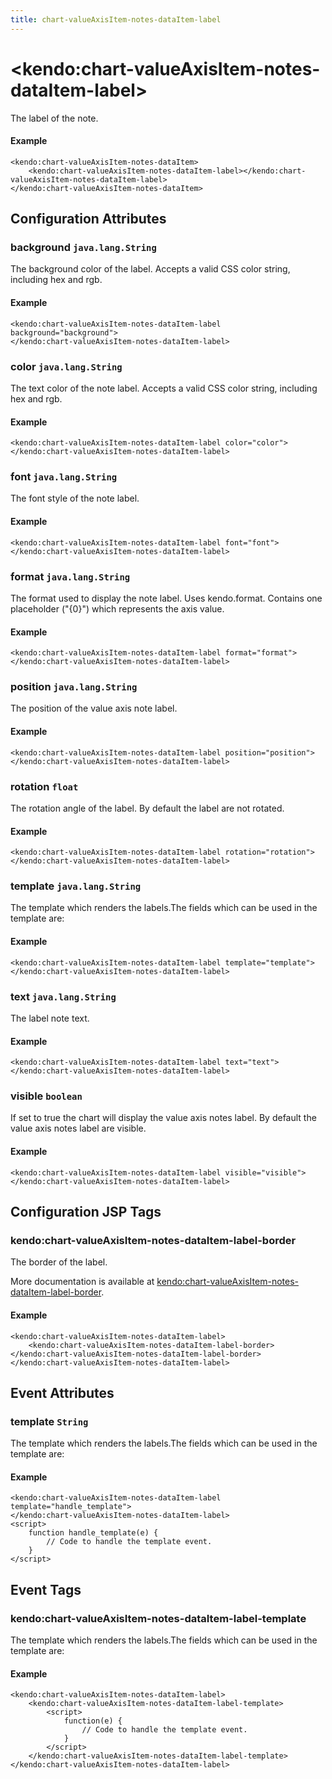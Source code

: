 ```yaml
---
title: chart-valueAxisItem-notes-dataItem-label
---
```


# \<kendo:chart-valueAxisItem-notes-dataItem-label\>

The label of the note.

#### Example
    <kendo:chart-valueAxisItem-notes-dataItem>
        <kendo:chart-valueAxisItem-notes-dataItem-label></kendo:chart-valueAxisItem-notes-dataItem-label>
    </kendo:chart-valueAxisItem-notes-dataItem>

## Configuration Attributes

### background `java.lang.String`

The background color of the label. Accepts a valid CSS color string, including hex and rgb.

#### Example
    <kendo:chart-valueAxisItem-notes-dataItem-label background="background">
    </kendo:chart-valueAxisItem-notes-dataItem-label>

### color `java.lang.String`

The text color of the note label. Accepts a valid CSS color string, including hex and rgb.

#### Example
    <kendo:chart-valueAxisItem-notes-dataItem-label color="color">
    </kendo:chart-valueAxisItem-notes-dataItem-label>

### font `java.lang.String`

The font style of the note label.

#### Example
    <kendo:chart-valueAxisItem-notes-dataItem-label font="font">
    </kendo:chart-valueAxisItem-notes-dataItem-label>

### format `java.lang.String`

The format used to display the note label. Uses kendo.format. Contains one placeholder ("{0}") which represents the axis value.

#### Example
    <kendo:chart-valueAxisItem-notes-dataItem-label format="format">
    </kendo:chart-valueAxisItem-notes-dataItem-label>

### position `java.lang.String`

The position of the value axis note label.

#### Example
    <kendo:chart-valueAxisItem-notes-dataItem-label position="position">
    </kendo:chart-valueAxisItem-notes-dataItem-label>

### rotation `float`

The rotation angle of the label. By default the label are not rotated.

#### Example
    <kendo:chart-valueAxisItem-notes-dataItem-label rotation="rotation">
    </kendo:chart-valueAxisItem-notes-dataItem-label>

### template `java.lang.String`

The template which renders the labels.The fields which can be used in the template are:

#### Example
    <kendo:chart-valueAxisItem-notes-dataItem-label template="template">
    </kendo:chart-valueAxisItem-notes-dataItem-label>

### text `java.lang.String`

The label note text.

#### Example
    <kendo:chart-valueAxisItem-notes-dataItem-label text="text">
    </kendo:chart-valueAxisItem-notes-dataItem-label>

### visible `boolean`

If set to true the chart will display the value axis notes label. By default the value axis notes label are visible.

#### Example
    <kendo:chart-valueAxisItem-notes-dataItem-label visible="visible">
    </kendo:chart-valueAxisItem-notes-dataItem-label>


##  Configuration JSP Tags

### kendo:chart-valueAxisItem-notes-dataItem-label-border

The border of the label.

More documentation is available at [kendo:chart-valueAxisItem-notes-dataItem-label-border](/kendo-ui/api/wrappers/jsp/chart/valueaxisitem-notes-dataitem-label-border).

#### Example

    <kendo:chart-valueAxisItem-notes-dataItem-label>
        <kendo:chart-valueAxisItem-notes-dataItem-label-border></kendo:chart-valueAxisItem-notes-dataItem-label-border>
    </kendo:chart-valueAxisItem-notes-dataItem-label>


## Event Attributes

### template `String`

The template which renders the labels.The fields which can be used in the template are:


#### Example
    <kendo:chart-valueAxisItem-notes-dataItem-label template="handle_template">
    </kendo:chart-valueAxisItem-notes-dataItem-label>
    <script>
        function handle_template(e) {
            // Code to handle the template event.
        }
    </script>

## Event Tags

### kendo:chart-valueAxisItem-notes-dataItem-label-template

The template which renders the labels.The fields which can be used in the template are:


#### Example
    <kendo:chart-valueAxisItem-notes-dataItem-label>
        <kendo:chart-valueAxisItem-notes-dataItem-label-template>
            <script>
                function(e) {
                    // Code to handle the template event.
                }
            </script>
        </kendo:chart-valueAxisItem-notes-dataItem-label-template>
    </kendo:chart-valueAxisItem-notes-dataItem-label>


